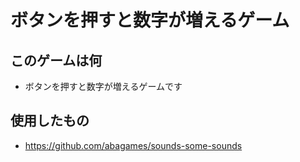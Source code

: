 # ボタンを押すと数字が増えるゲーム
## このゲームは何
- ボタンを押すと数字が増えるゲームです
## 使用したもの
- https://github.com/abagames/sounds-some-sounds
